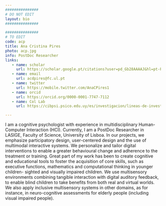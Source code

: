 ```yaml
---
###############
# DO NOT EDIT
layout: bio
###############

###############
# TO EDIT
code: acp
title: Ana Cristina Pires
photo: acp.jpg
info: PostDoc Researcher
links:
   - name: scholar
     url: https://scholar.google.pt/citations?user=pd_Gb28AAAAJ&hl=pt-PT
   - name: email
     url: acdpires@fc.ul.pt
   - name: twitter
     url: https://mobile.twitter.com/AnaCPires1
   - name: orcid
     url: https://orcid.org/0000-0001-7747-7112
   - name: Col Lab
     url: https://cibpsi.psico.edu.uy/es/investigacion/lineas-de-investigacion/percepci%c3%b3n-e-interacci%c3%b3n

---
```


I am a cognitive psychologist with experience in multidisciplinary Human-Computer Interaction (HCI). Currently, I am a PostDoc Researcher in LASIGE, Faculty of Science, University of Lisboa. In our projects, we emphasize participatory design, user-centered design and the use of multimodal interactive systems. We personalize and tailor digital interventions to enable a greater behavioural change and adherence to the treatment or training.
Great part of my work has been to create cognitive and educational tools to foster the acquisition of core skills, such as executive functions, mathematics and computational thinking in younger children- sighted and visually impaired children. We use multisensory environments combining tangible interaction with digital auditory feedback, to enable blind children to take benefits from both real and virtual worlds.
We also apply inclusive multisensory systems in other domains, as for instance, in neuro-cognitive assessments for elderly people (including visual impaired people).
